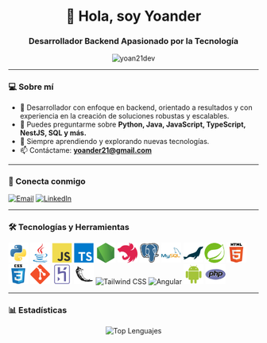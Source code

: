 <h1 align="center">👋 Hola, soy Yoander</h1>
<h3 align="center">Desarrollador Backend Apasionado por la Tecnología</h3>

<p align="center">
  <img src="https://komarev.com/ghpvc/?username=yoan21dev&label=Visitas%20al%20perfil&color=0e75b6&style=flat" alt="yoan21dev" />
</p>

---

### 💻 Sobre mí

- 🎯 Desarrollador con enfoque en backend, orientado a resultados y con experiencia en la creación de soluciones robustas y escalables.  
- 💬 Puedes preguntarme sobre **Python, Java, JavaScript, TypeScript, NestJS, SQL y más.**  
- 🌱 Siempre aprendiendo y explorando nuevas tecnologías.  
- 📫 Contáctame: **yoander21@gmail.com**

---

### 🤝 Conecta conmigo

<p align="left">
  <a href="mailto:yoander21@gmail.com"><img src="https://img.shields.io/badge/email-EA4335?style=for-the-badge&logo=gmail&logoColor=white" alt="Email" /></a>
  <a href="https://www.linkedin.com/in/yoan21dev/" target="_blank"><img src="https://img.shields.io/badge/LinkedIn-0A66C2?style=for-the-badge&logo=linkedin&logoColor=white" alt="LinkedIn" /></a>
  <!-- Puedes agregar más enlaces si los tienes -->
</p>

---

### 🛠️ Tecnologías y Herramientas

<p align="left">
  <img src="https://raw.githubusercontent.com/devicons/devicon/master/icons/python/python-original.svg" alt="Python" width="40" />
  <img src="https://raw.githubusercontent.com/devicons/devicon/master/icons/java/java-original.svg" alt="Java" width="40" />
  <img src="https://raw.githubusercontent.com/devicons/devicon/master/icons/javascript/javascript-original.svg" alt="JavaScript" width="40" />
  <img src="https://raw.githubusercontent.com/devicons/devicon/master/icons/typescript/typescript-original.svg" alt="TypeScript" width="40" />
  <img src="https://raw.githubusercontent.com/devicons/devicon/master/icons/nodejs/nodejs-original.svg" alt="NodeJS" width="40" />
  <img src="https://raw.githubusercontent.com/devicons/devicon/master/icons/nestjs/nestjs-plain.svg" alt="NestJS" width="40" />
  <img src="https://raw.githubusercontent.com/devicons/devicon/master/icons/postgresql/postgresql-original.svg" alt="PostgreSQL" width="40" />
  <img src="https://raw.githubusercontent.com/devicons/devicon/master/icons/mysql/mysql-original-wordmark.svg" alt="MySQL" width="40" />
  <img src="https://raw.githubusercontent.com/devicons/devicon/master/icons/mariadb/mariadb-original.svg" alt="MariaDB" width="40" />
  <img src="https://raw.githubusercontent.com/devicons/devicon/master/icons/spring/spring-original.svg" alt="Spring" width="40" />
  <img src="https://raw.githubusercontent.com/devicons/devicon/master/icons/html5/html5-original-wordmark.svg" alt="HTML5" width="40" />
  <img src="https://raw.githubusercontent.com/devicons/devicon/master/icons/css3/css3-original-wordmark.svg" alt="CSS3" width="40" />
  <img src="https://raw.githubusercontent.com/devicons/devicon/master/icons/git/git-original.svg" alt="Git" width="40" />
  <img src="https://raw.githubusercontent.com/devicons/devicon/master/icons/heroku/heroku-original.svg" alt="Heroku" width="40" />
  <img src="https://raw.githubusercontent.com/devicons/devicon/master/icons/flask/flask-original.svg" alt="Flask" width="40" />
  <img src="https://www.vectorlogo.zone/logos/tailwindcss/tailwindcss-icon.svg" alt="Tailwind CSS" width="40" />
  <img src="https://angular.io/assets/images/logos/angular/angular.svg" alt="Angular" width="40" />
  <img src="https://raw.githubusercontent.com/devicons/devicon/master/icons/android/android-original.svg" alt="Android" width="40" />
  <img src="https://raw.githubusercontent.com/devicons/devicon/master/icons/php/php-original.svg" alt="PHP" width="40" />
</p>

---

### 📊 Estadísticas

<p align="center">
  <img src="https://github-readme-stats.vercel.app/api/top-langs?username=yoan21dev&show_icons=true&locale=es&layout=compact" alt="Top Lenguajes" />
</p>
